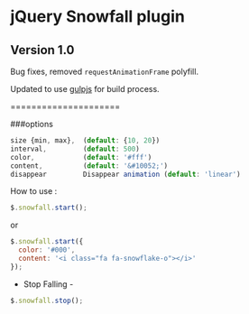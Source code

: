 jQuery Snowfall plugin
======================

Version 1.0
---

Bug fixes, removed `requestAnimationFrame` polyfill.

Updated to use [gulpjs](http://gulpjs.com/) for build process.

=====================

###options
```JavaScript
size {min, max},  (default: {10, 20})
interval,         (default: 500)
color,            (default: '#fff')
content,          (default: '&#10052;')
disappear         Disappear animation (default: 'linear')
```

How to use :

```JavaScript
$.snowfall.start();
```
or
```JavaScript
$.snowfall.start({
  color: '#000',
  content: '<i class="fa fa-snowflake-o"></i>'
});
```

- Stop Falling -

```JavaScript
$.snowfall.stop();
```
